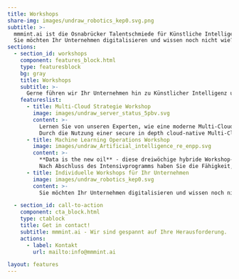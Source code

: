 ```yaml
---
title: Workshops
share-img: images/undraw_robotics_kep0.svg.png
subtitle: >-
  mmmint.ai ist die Osnabrücker Talentschmiede für Künstliche Intelligenz und Digitales.
  Sie möchten Ihr Unternehmen digitalisieren und wissen noch nicht wie? Wir bieten eine Reihe von Workshops zum Thema digitaler Transformation. Gerne sind wir auch Ihr Ansprechpartner für die Entwicklung eines individualisierten Workshops oder IT-Projekts. 
sections:
  - section_id: workshops
    component: features_block.html
    type: featuresblock
    bg: gray
    title: Workshops
    subtitle: >-
      Gerne führen wir Ihr Unternehmen hin zu Künstlicher Intelligenz und Machine Learning.
    featureslist:
      - title: Multi-Cloud Strategie Workshop
        image: images/undraw_server_status_5pbv.svg
        content: >-
          Lernen Sie von unseren Experten, wie eine moderne Multi-Cloud Strategie Ihre digitale Transformation voranbringen kann. 
          Durch die Nutzung einer secure in depth cloud-native Multi-Cloud Strategie wird Ihre IT Transformation nicht nur deutlich modernisiert, sondern gleichzeitig zukunftssicher und verlässlichlicher gestaltet.
      - title: Machine Learning Operations Workshop
        image: images/undraw_Artificial_intelligence_re_enpp.svg
        content: >-
          **Data is the new oil** - diese dreiwöchige hybride Workshop-Serie zu MLOps vermittelt Ihnen anhand von neuestem Trainingsmaterial sowie Hand-On Beratung, wie Sie Ihre Machine Learning Workloads in die Produktion bringen. 
          Nach Abschluss des Intensivprogramms haben Sie die Fähigkeit, Ihre Bereistellungsgeschwindigkeit von Machine Learning Algorithmen in der Produktion deutlich zu erhöhen.
      - title: Individuelle Workshops für Ihr Unternehmen
        image: images/undraw_robotics_kep0.svg
        content: >-
          Sie möchten Ihr Unternehmen digitalisieren und wissen noch nicht wie? Wir bieten eine Reihe von Workshops zum Thema digitaler Transformation. Gerne sind wir auch Ihr Ansprechpartner für die Entwicklung eines individualisierten Workshops oder IT-Projekts. 

  - section_id: call-to-action
    component: cta_block.html
    type: ctablock
    title: Get in contact! 
    subtitle: mmmint.ai - Wir sind gespannt auf Ihre Herausforderung.
    actions:
      - label: Kontakt
        url: mailto:info@mmmint.ai

layout: features
---
```


